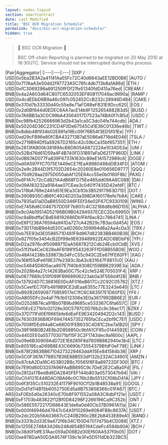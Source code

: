```yaml
---
layout: nodes.liquid
section: smartContract
date: Last Modified
title: "BSC OCR Migration Schedule"
permalink: "docs/bsc-ocr-migration-schedule/"
hidden: true
---
```

> 🚧 BSC OCR Migration 🚧 
>
> BSC Off-chain Reporting is planned to be migrated on 20 May 2010 at 16:30UTC. Service should not be interrupted during this process.

|Pair|Aggregator|
|:---|:---|:---|
|SXP / USD|0x5ba2B3A2a41141Aa55Fc72C40d6643aEE12BD0B6|
|AUTO / USD|0x717AaA3e50dd2f97723A5C76fc4db713b8a1A86d|
|ETH / USD|0xfC3069296a691250fFDf21fe51340fdD415a76ed|
|CREAM / BNB|0x4a2A603d64C807C6532053EF808117048ac9990a|
|RAMP / USD|0x4cdEDbD6B9a46c097c052452CcB232c28946D484|
|CAKE / BNB|0x370d7b33330d40c55e8e71aFD88eFB31E9Dcc620|
|EOS / USD|0x2d0Bf844d0EDEC6AA7acE14b9F1252654882B3d5|
|BUSD / USD|0x7A6BB3a3C0C99bA43564017D7523a74BA0f7cB5d|
|USDC / BNB|0xc98fb42526666963d2b43a1ca5C3dc04fe744cdb|
|ADA / BNB|0x50204D36C231CD4F0De67545Cd1E36C01336e46b|
|TWT / BNB|0x8dbb48f934b02E891e19Ec09f76B54f3ED5f01Ee|
|YFI / USD|0xd29cFB96e80fCBA432713B7aE5086a6718d4E046|
|TSLA / USD|0x2719B94Df5a59267D2165c42c59bCa35bf657351|
|ETH / BNB|0x2813fAB00b38189AcB8D805A687222Ae1034D53a|
|UNI / USD|0x52Bd76d61D59a4F4B740FD31B97aFaD6217F960D|
|LINK / USD|0x0B67AD077Fa839F6737A1630c89eE1A1572989c6|
|DOGE / USD|0xd0A597FfC7075E1449eCE7fEaA9880488dDB34FD|
|ATOM / USD|0x2e9c2B44D3f5702D2654c20260E8e010656D9777|
|QQQ / USD|0x70d929aa2975D050abAf125E64cc55e0b0160F8b|
|PAXG / USD|0x6FfA7c72cCd821A4dB68FD75Ee465dd09AA8C088|
|DAI / USD|0x09A183232a9184ae07CEee3c0401f7435D42efdF|
|BTC / USD|0x178bA789e24A1d51E9Ea3Cb1Db3B52917963D71D|
|DOT / BNB|0x390B935CdB6fC4924D203a398DA160178efe7b8A|
|CAKE / USD|0x7935a51aDDaB8550D346FEEf34e02F67C9330109|
|WING / USD|0xE7458d6C046757DD5F7b807c4C32188d8b96D155|
|ALPHA / BNB|0x9c0Ab19514D52196B09B04294937ECEC2Dc69950|
|WTI / USD|0xc9aBbdffaCBdE68192686Db1FAf8ac82c7864741|
|LINA / USD|0xE6Ff236A76594a9A1Da727cA42B29c7B3ac0d45A|
|EOS / BNB|0x73D17dbB9d4d520Ca4D260c359994d8a2Aa4cDa3|
|TRX / USD|0xb7EE93d3E0586571D481F9d967d82383BB460B38|
|BCH / USD|0x827f05e3454cB2Df99e9E639489922EADC6BDbF6|
|YFI / BNB|0xD2a2976cdf5098971DaA56878212Cdb24Ecb0CbB|
|XVS / USD|0x51f2fa4CeC628eAFB1991f543263FFfD5BB55BD6|
|WOO / USD|0x48A14238b339873b34FcC55c943C2Ee67fFE60FF|
|XAG / USD|0x168f55dFe619E37fe2393c3bA3c831647F8617c0|
|XAU / USD|0xc54645D805aca807E7f40b9308D159BB62939E3a|
|ADA / USD|0x2028b4a27c14263Ba00C75c42cfe524E705031F4|
|XRP / BNB|0x0877689c510f099FB968906223ab0a3F556d4f2B|
|BNB / USD|0x137924D7C36816E0DcAF016eB617Cc2C92C05782|
|XTZ / USD|0x5CeefEC70Fb4819B9CE2dEaa6355c77E3243e640|
|LTC / USD|0xB92B265908775B59517eC1fC6C6635f7E1D60f1D|
|YFII / USD|0xAB05DFc2e4aF7fb1b512306e3E0a3617992BB6E2|
|EUR / USD|0xD2528B74ca91Bb07B9bd9685ce533367C6fa657C|
|DF / USD|0xf0EcE271b1c02128e30C5797C0D76b2c9c36ec17|
|BZRX / USD|0x37D711Fd0Ef9665bfe6dEeFE9E34204942D2c143|
|BUSD / BNB|0x76303936B9DF69474A57352765faCEca2bf9C7Ef|
|USDC / USD|0x7008fDEd94a8Ce68D01FEB633C4D81C2be7a1B20|
|SPY / USD|0x39F96B0B24E8b2D859850c9bfA1CF95c0144592E|
|COIN / USD|0x4402EE0a557703071bf15F3C2F1743dec9a1600c|
|AAPL / USD|0x09e6B30909AdD72E1E6285F8d7609B882940e3b4|
|LTC / BNB|0x80519EcaD69B8E43C6690b73554379BfdF0eF79E|
|LINK / BNB|0x678f2883BB67104273229463ddA15Ee841584b36|
|XRP / USD|0x5C0F367A778857B36E88B553df132b232AC34901|
|AMZN / USD|0x87cbA2Da16C453B02BBc70565f8F8a89722DF300|
|BTC / BNB|0x7E90d60D3207A96FAaBB895C9c7DeE2E2CaBa0Fd|
|FIL / USD|0x2812a17Bed8d6DA2845FEF144b803a0573047b94|
|VAI / USD|0xC04121E448DAC0BA66c0C76b28b5512Cf08bD41A|
|JPY / USD|0x6f3f35Cc510232E41179F9010Cf12b1B48538a91|
|GOOGL / USD|0xDd7d114B15b6052750Ed5a9B753858366c01FA67|
|BTC / ARS|0xF0Eb5d0e26340cE70b8F971552a08A3C6dbFf21e|
|USDT / BNB|0xF1703b483822f12Bf0D84296F2266196Ca9C352b|
|ONT / USD|0x586E5572217D68643E1de6a0d40Cb37B0961A11a|
|DAI / BNB|0x000f46946d47647c04A5f10269e9084FB8c8637A|
|USDT / USD|0x2dc202b56A03667cC240B290c2BE2b8453E89eA1|
|BAND / BNB|0x3331b2d33E9a472f6b34C150D47017d75b4CD088|
|XTZ / BNB|0x1255E2748A3A26b248d654B5194CdeFc4594b90A|
|BCH / BNB|0x38d0f1dfE37Aac059aD06B2d30Ef60AA537f0b05|
|DOT / USD|0xe978DaA50D3A8574F139c1e3Fe5D511dDb323BC5|
